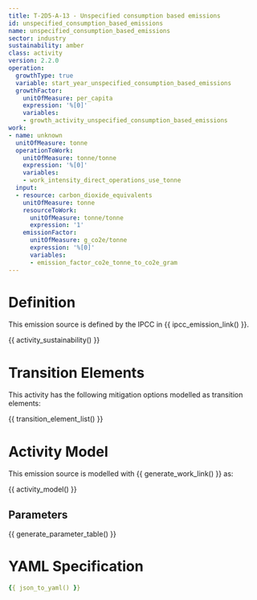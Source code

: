 ```yaml
---
title: T-2D5-A-13 - Unspecified consumption based emissions
id: unspecified_consumption_based_emissions
name: unspecified_consumption_based_emissions
sector: industry
sustainability: amber
class: activity
version: 2.2.0
operation:
  growthType: true
  variable: start_year_unspecified_consumption_based_emissions
  growthFactor:
    unitOfMeasure: per_capita
    expression: '%[0]'
    variables:
    - growth_activity_unspecified_consumption_based_emissions
work:
- name: unknown
  unitOfMeasure: tonne
  operationToWork:
    unitOfMeasure: tonne/tonne
    expression: '%[0]'
    variables:
    - work_intensity_direct_operations_use_tonne
  input:
  - resource: carbon_dioxide_equivalents
    unitOfMeasure: tonne
    resourceToWork:
      unitOfMeasure: tonne/tonne
      expression: '1'
    emissionFactor:
      unitOfMeasure: g_co2e/tonne
      expression: '%[0]'
      variables:
      - emission_factor_co2e_tonne_to_co2e_gram
---
```

# Definition
This emission source is defined by the IPCC in {{ ipcc_emission_link() }}.


{{ activity_sustainability() }}

# Transition Elements

This activity has the following mitigation options modelled as transition elements:

{{ transition_element_list() }}

# Activity Model
This emission source is modelled with {{ generate_work_link() }} as:

{{ activity_model() }}

## Parameters

{{ generate_parameter_table() }}

# YAML Specification

```yaml
{{ json_to_yaml() }}
```